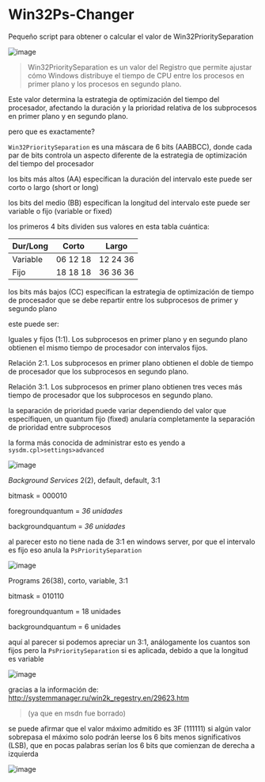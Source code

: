 # Win32Ps-Changer
Pequeño script para obtener o calcular el valor de Win32PrioritySeparation

![image](https://github.com/LuSlower/Win32Ps-Changer/assets/148411728/5df94fae-3034-49f3-b20a-92c46811f65c)

> Win32PrioritySeparation es un valor del Registro que permite ajustar cómo Windows distribuye el tiempo de CPU entre los procesos en primer plano y los procesos en segundo plano.

Este valor determina la estrategia de optimización del tiempo del procesador, afectando la duración y la prioridad relativa de los subprocesos en primer plano y en segundo plano.

pero que es exactamente?

`Win32PrioritySeparation` es una máscara de 6 bits (AABBCC), donde cada par de bits controla un aspecto diferente de la estrategia de optimización del tiempo del procesador

los bits más altos (AA)
específican la duración del intervalo
este puede ser corto o largo (short or long)

los bits del medio (BB)
específican la longitud del intervalo
este puede ser variable o fijo (variable or fixed)

los primeros 4 bits dividen sus valores en esta tabla cuántica:

| Dur/Long |  Corto   |  Largo     |
|----------|----------|------------|
| Variable | 06 12 18 | 12 24 36  |
| Fijo     | 18 18 18 | 36 36 36  |

los bits más bajos (CC)
específican la estrategia de optimización de tiempo de procesador que se debe repartir entre los subprocesos de primer y segundo plano

este puede ser:

Iguales y fijos (1:1). Los subprocesos en primer plano y en segundo plano obtienen el mismo tiempo de procesador con intervalos fijos.

Relación 2:1. Los subprocesos en primer plano obtienen el doble de tiempo de procesador que los subprocesos en segundo plano.

Relación 3:1. Los subprocesos en primer plano obtienen tres veces más tiempo de procesador que los subprocesos en segundo plano. 

la separación de prioridad puede variar dependiendo del valor que específiquen, un quantum fijo (fixed) anularía completamente la separación de prioridad entre subprocesos 

la forma más conocida de administrar esto es yendo a `sysdm.cpl>settings>advanced` 

![image](https://github.com/LuSlower/Win32Ps-Changer/assets/148411728/b110a7e4-7c5f-4be6-b30d-58b20c8ad995)

_Background Services_
2(2), default, default, 3:1

bitmask = 000010

foregroundquantum = _36 unidades_

backgroundquantum = _36 unidades_

al parecer esto no tiene nada de 3:1
en windows server, por que el intervalo es fijo eso anula la `PsPrioritySeparation`

![image](https://github.com/LuSlower/Win32Ps-Changer/assets/148411728/6957b915-e16f-4d9b-aec0-c4a6ca769b96)

Programs
26(38), corto, variable, 3:1

bitmask = 010110

foregroundquantum = 18 unidades

backgroundquantum = 6 unidades

aquí al parecer si podemos apreciar un 3:1, análogamente los cuantos son fijos pero la `PsPrioritySeparation` si es aplicada, debido a que la longitud es variable 

![image](https://github.com/LuSlower/Win32Ps-Changer/assets/148411728/963c76c7-1f2b-4629-9fa5-680a724bdb81)

gracias a la información de:
http://systemmanager.ru/win2k_regestry.en/29623.htm

> (ya que en msdn fue borrado)

se puede afirmar que el valor máximo admitido es 3F (111111)
si algún valor sobrepasa el máximo solo podrán leerse los 6 bits menos significativos (LSB), que en pocas palabras serían los 6 bits que comienzan de derecha a izquierda 

![image](https://github.com/LuSlower/Win32Ps-Changer/assets/148411728/8a544a45-f67f-4c3c-acec-0cdb850c2f7c)








